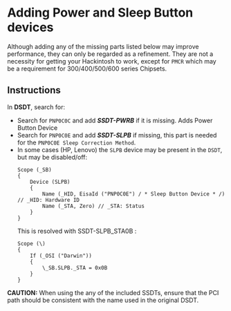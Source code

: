 # Adding Power and Sleep Button devices
Although adding any of the missing parts listed below may improve performance, they can only be regarded as a refinement. They are not a necessity for getting your Hackintosh to work, except for `PMCR` which may be a requirement for 300/400/500/600 series Chipsets.

## Instructions

In **DSDT**, search for:

- Search for `PNP0C0C` and add ***SSDT-PWRB*** if it is missing. Adds Power Button Device
- Search for `PNP0C0E` and add ***SSDT-SLPB*** if missing, this part is needed for the `PNP0C0E Sleep Correction Method`.
- In some cases (HP, Lenovo) the `SLPB` device may be present in the `DSDT`, but may be disabled/off:
    ```
    Scope (_SB)
    {
        Device (SLPB)
        {
            Name (_HID, EisaId ("PNP0C0E") / * Sleep Button Device * /) // _HID: Hardware ID
            Name (_STA, Zero) // _STA: Status
        }
    }
    ```
    This is resolved with SSDT-SLPB_STA0B :
    ```
    Scope (\)
    {
        If (_OSI ("Darwin"))
        {
            \_SB.SLPB._STA = 0x0B
        }
    }
    ```
**CAUTION:** When using the any of the included SSDTs, ensure that the PCI path should be consistent with the name used in the original DSDT.
